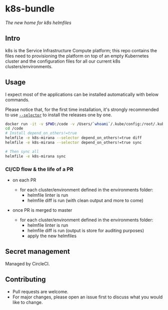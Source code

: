# k8s-bundle

*The new home for k8s helmfiles*

## Intro

k8s is the Service Infrastructure Compute platform; this repo contains the files need to provisioning the platform on top of an empty Kubernetes cluster and the configuration files for all our current k8s clusters/environments.

## Usage

I expect most of the applications can be installed automatically with below commands.

Please notice that, for the first time installation, it's strongly recommended to use [`--selector`](https://github.com/roboll/helmfile#cli-reference) to install the releases one by one.

```bash
docker run -it -v $PWD:/code -v /Users/`whoami`/.kube/config:/root/.kube/config georgedriver/k8s-tools:latest bash
cd /code
# Install depend_on_others!=true
helmfile -e k8s-mirana --selector depend_on_others!=true diff
helmfile -e k8s-mirana --selector depend_on_others!=true sync

# Then sync all
helmfile -e k8s-mirana sync
```

### CI/CD flow & the life of a PR

* on each PR
  - for each cluster/environment defined in the environments folder:
    - helmfile linter is run
    - helmfile diff is run (with clean output and more to come)

* once PR is merged to master
  - for each cluster/environment defined in the environments folder:
    - helmfile linter is run
    - helmfile diff is run (output is store for auditing purposes)
    - apply the new helmfiles

## Secret management

Managed by CircleCI.

## Contributing
* Pull requests are welcome.
* For major changes, please open an issue first to discuss what you would like to change.

